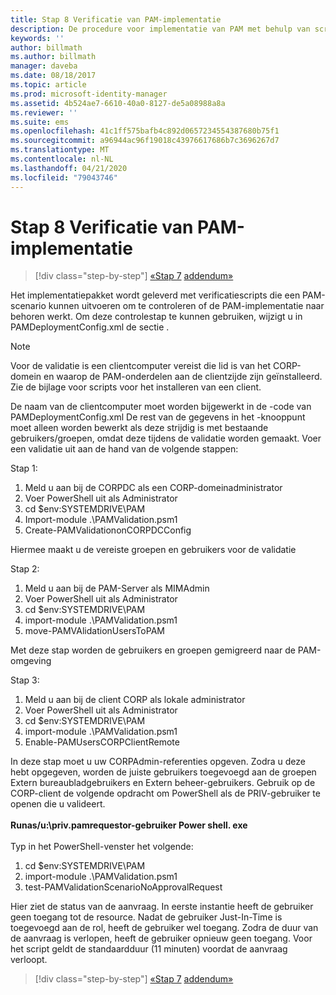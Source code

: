 ```yaml
---
title: Stap 8 Verificatie van PAM-implementatie
description: De procedure voor implementatie van PAM met behulp van scripts omvat verificatiescripts waarmee een PAM-scenario kan worden uitgevoerd om te controleren of de PAM-implementatie naar behoren werkt.
keywords: ''
author: billmath
ms.author: billmath
manager: daveba
ms.date: 08/18/2017
ms.topic: article
ms.prod: microsoft-identity-manager
ms.assetid: 4b524ae7-6610-40a0-8127-de5a08988a8a
ms.reviewer: ''
ms.suite: ems
ms.openlocfilehash: 41c1ff575bafb4c892d0657234554387680b75f1
ms.sourcegitcommit: a96944ac96f19018c43976617686b7c3696267d7
ms.translationtype: MT
ms.contentlocale: nl-NL
ms.lasthandoff: 04/21/2020
ms.locfileid: "79043746"
---
```

# <a name="step-8-pam-deployment-verification"></a>Stap 8 Verificatie van PAM-implementatie

> [!div class="step-by-step"]
> [«Stap 7](sp1-step7-setup-sidhistory-sidfiltering.md)
> [addendum»](sp1-pam-deployment-addendum.md)

Het implementatiepakket wordt geleverd met verificatiescripts die een PAM-scenario kunnen uitvoeren om te controleren of de PAM-implementatie naar behoren werkt.
Om deze controlestap te kunnen gebruiken, wijzigt u in PAMDeploymentConfig.xml de sectie <PamValidation/>.

>[!NOTE]
>Voor de validatie is een clientcomputer vereist die lid is van het CORP-domein en waarop de PAM-onderdelen aan de clientzijde zijn geïnstalleerd. Zie de bijlage voor scripts voor het installeren van een client.

De naam van de clientcomputer moet worden bijgewerkt in de <PAMValidationClient/>-code van PAMDeploymentConfig.xml De rest van de gegevens in het <PAMValidation/>-knooppunt moet alleen worden bewerkt als deze strijdig is met bestaande gebruikers/groepen, omdat deze tijdens de validatie worden gemaakt.
Voer een validatie uit aan de hand van de volgende stappen:

Stap 1:

1. Meld u aan bij de CORPDC als een CORP-domeinadministrator
2. Voer PowerShell uit als Administrator
3. cd $env:SYSTEMDRIVE\PAM
4. Import-module .\PAMValidation.psm1
5. Create-PAMValidationonCORPDCConfig

Hiermee maakt u de vereiste groepen en gebruikers voor de validatie

Stap 2:

1. Meld u aan bij de PAM-Server als MIMAdmin
2. Voer PowerShell uit als Administrator
3. cd $env:SYSTEMDRIVE\PAM
4. import-module .\PAMValidation.psm1
5. move-PAMVAlidationUsersToPAM

Met deze stap worden de gebruikers en groepen gemigreerd naar de PAM-omgeving

Stap 3:

1. Meld u aan bij de client CORP als lokale administrator
2. Voer PowerShell uit als Administrator
3. cd $env:SYSTEMDRIVE\PAM
4. import-module .\PAMValidation.psm1
5. Enable-PAMUsersCORPClientRemote


In deze stap moet u uw CORPAdmin-referenties opgeven. Zodra u deze hebt opgegeven, worden de juiste gebruikers toegevoegd aan de groepen Extern bureaubladgebruikers en Extern beheer-gebruikers.
Gebruik op de CORP-client de volgende opdracht om PowerShell als de PRIV-gebruiker te openen die u valideert. </br></br>
**Runas/u:<PRIV domain>\priv.pamrequestor-gebruiker Power shell. exe**  </br></br>
Typ in het PowerShell-venster het volgende:

1. cd $env:SYSTEMDRIVE\PAM
2. import-module .\PAMValidation.psm1
3. test-PAMValidationScenarioNoApprovalRequest


  Hier ziet de status van de aanvraag.
  In eerste instantie heeft de gebruiker geen toegang tot de resource. Nadat de gebruiker Just-In-Time is toegevoegd aan de rol, heeft de gebruiker wel toegang. Zodra de duur van de aanvraag is verlopen, heeft de gebruiker opnieuw geen toegang.
  Voor het script geldt de standaardduur (11 minuten) voordat de aanvraag verloopt.

> [!div class="step-by-step"]
> [«Stap 7](sp1-step7-setup-sidhistory-sidfiltering.md)
> [addendum»](sp1-pam-deployment-addendum.md)
